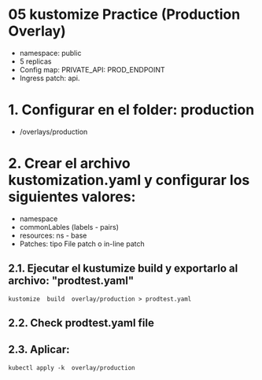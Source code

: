 # 05 kustomize Practice (Production Overlay)<!-- omit in toc -->

- namespace: public
- 5 replicas
- Config map: PRIVATE_API:  PROD_ENDPOINT
- Ingress patch: api.<DOMAIN>
# 1. Configurar en el folder: production
- /overlays/production

# 2. Crear el archivo kustomization.yaml y configurar los siguientes valores:
- namespace
- commonLables (labels - pairs)
- resources: ns - base
- Patches: tipo File patch o in-line patch

## 2.1. Ejecutar el kustumize build y exportarlo al archivo: "prodtest.yaml"
```vim
kustomize  build  overlay/production > prodtest.yaml
```

## 2.2. Check prodtest.yaml file
## 2.3. Aplicar:
```vim
kubectl apply -k  overlay/production
```
